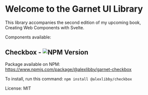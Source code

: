 # Welcome to the Garnet UI Library

This library accompanies the second edition of my upcoming book, Creating Web Components with Svelte.

Components available:

## Checkbox - ![NPM Version](https://img.shields.io/npm/v/%40alexlibby%2Fgarnet-checkbox) 

Package available on NPM: https://www.npmjs.com/package/@alexlibby/garnet-checkbox

To install, run this command: `npm install @alexlibby/checkbox`

License: MIT
